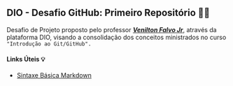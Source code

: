 ## DIO - Desafio GitHub: Primeiro Repositório :man_technologist:

Desafio de Projeto proposto pelo professor ***<ins>Venilton Falvo Jr</ins>***, através da plataforma DIO, visando a consolidação dos conceitos ministrados no curso ``"Introdução ao Git/GitHub".``

#### Links Úteis :bulb:

- [Sintaxe Básica Markdown](https://www.markdownguide.org/cheat-sheet/)

